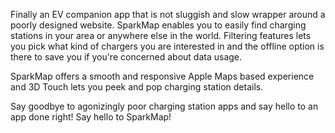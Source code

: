 Finally an EV companion app that is not sluggish and slow wrapper around a poorly designed website. SparkMap enables you to easily find charging stations in your area or anywhere else in the world. Filtering features lets you pick what kind of chargers you are interested in and the offline option is there to save you if you're concerned about data usage. 

SparkMap offers a smooth and responsive Apple Maps based experience and 3D Touch lets you peek and pop charging station details. 

Say goodbye to agonizingly poor charging station apps and say hello to an app done right! Say hello to SparkMap!